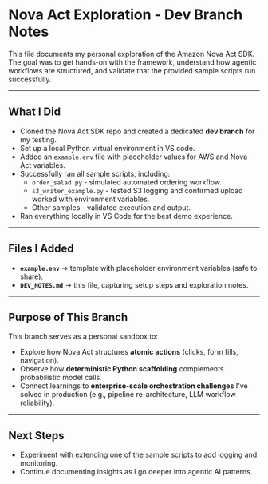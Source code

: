 # Nova Act Exploration - Dev Branch Notes

This file documents my personal exploration of the Amazon Nova Act SDK.
The goal was to get hands-on with the framework, understand how agentic workflows are structured, and validate that the provided sample scripts run successfully.

---

## What I Did

- Cloned the Nova Act SDK repo and created a dedicated **dev branch** for my testing.
- Set up a local Python virtual environment in VS code.
- Added an `example.env` file with placeholder values for AWS and Nova Act variables.
- Successfully ran all sample scripts, including:
  - `order_salad.py` - simulated automated ordering workflow.
  - `s3_writer_example.py` - tested S3 logging and confirmed upload worked with environment variables.
  - Other samples - validated execution and output.
- Ran everything locally in VS Code for the best demo experience.

---

## Files I Added

- **`example.env`** -> template with placeholder environment variables (safe to share).
- **`DEV_NOTES.md`** -> this file, capturing setup steps and exploration notes.

---

## Purpose of This Branch

This branch serves as a personal sandbox to:

- Explore how Nova Act structures **atomic actions** (clicks, form fills, navigation).
- Observe how **deterministic Python scaffolding** complements probabilistic model calls.
- Connect learnings to **enterprise-scale orchestration challenges** I've solved in production (e.g., pipeline re-architecture, LLM workflow reliability).

---

## Next Steps

- Experiment with extending one of the sample scripts to add logging and monitoring.
- Continue documenting insights as I go deeper into agentic AI patterns.
